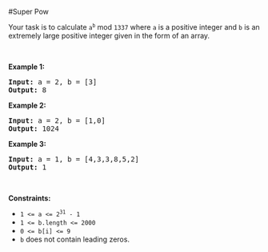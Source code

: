 #Super Pow
<p>Your task is to calculate <code>a<sup>b</sup></code> mod <code>1337</code> where <code>a</code> is a positive integer and <code>b</code> is an extremely large positive integer given in the form of an array.</p>
<p> </p>
<p><strong class="example">Example 1:</strong></p>
<pre><strong>Input:</strong> a = 2, b = [3]
<strong>Output:</strong> 8
</pre>
<p><strong class="example">Example 2:</strong></p>
<pre><strong>Input:</strong> a = 2, b = [1,0]
<strong>Output:</strong> 1024
</pre>
<p><strong class="example">Example 3:</strong></p>
<pre><strong>Input:</strong> a = 1, b = [4,3,3,8,5,2]
<strong>Output:</strong> 1
</pre>
<p> </p>
<p><strong>Constraints:</strong></p>
<ul>
<li><code>1 &lt;= a &lt;= 2<sup>31</sup> - 1</code></li>
<li><code>1 &lt;= b.length &lt;= 2000</code></li>
<li><code>0 &lt;= b[i] &lt;= 9</code></li>
<li><code>b</code> does not contain leading zeros.</li>
</ul>

